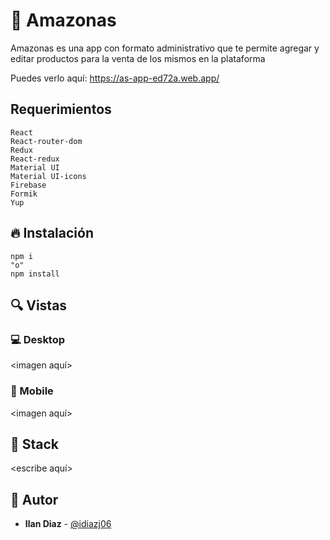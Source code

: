 # 💎 Amazonas


Amazonas es una app con formato administrativo que te permite agregar y editar productos para la venta de los mismos en la plataforma


Puedes verlo aquí: <https://as-app-ed72a.web.app/>

## Requerimientos



```shell
React
React-router-dom
Redux
React-redux
Material UI
Material UI-icons
Firebase
Formik
Yup
```

## 🔥 Instalación

```shell
npm i
"o"
npm install
```

## 🔍 Vistas 

### 💻 Desktop

<imagen aquí>

### 📱 Mobile

<imagen aquí>

## 📌 Stack

<escribe aquí>

## 🌟 Autor

* **Ilan Diaz**  - [@idiazj06](https://github.com/idiazj06)